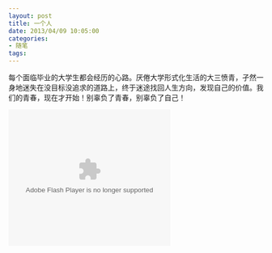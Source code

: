 ```yaml
---
layout: post
title: 一个人
date: 2013/04/09 10:05:00
categories: 
- 随笔
tags: 
---
```


每个面临毕业的大学生都会经历的心路。厌倦大学形式化生活的大三愤青，孑然一身地迷失在没目标没追求的道路上，终于迷途找回人生方向，发现自己的价值。我们的青春，现在才开始！别辜负了青春，别辜负了自己！

<embed src="http://player.56.com/v_ODg5Njk0NzI.swf" type="application/x-shockwave-flash" width="320" height="270" allowfullscreen="true" allownetworking="all" allowscriptaccess="always"></embed>
